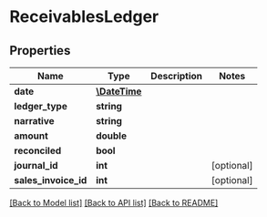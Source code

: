 # ReceivablesLedger

## Properties
Name | Type | Description | Notes
------------ | ------------- | ------------- | -------------
**date** | [**\DateTime**](\DateTime.md) |  | 
**ledger_type** | **string** |  | 
**narrative** | **string** |  | 
**amount** | **double** |  | 
**reconciled** | **bool** |  | 
**journal_id** | **int** |  | [optional] 
**sales_invoice_id** | **int** |  | [optional] 

[[Back to Model list]](../README.md#documentation-for-models) [[Back to API list]](../README.md#documentation-for-api-endpoints) [[Back to README]](../README.md)


